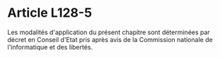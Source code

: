 # Article L128-5

<p>Les modalités d'application du présent chapitre sont déterminées par décret en Conseil d'Etat pris après avis de la Commission nationale de l'informatique et des libertés. </p>